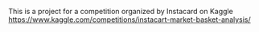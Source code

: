This is a project for a competition organized by Instacard on Kaggle https://www.kaggle.com/competitions/instacart-market-basket-analysis/